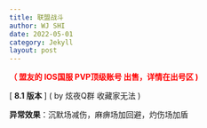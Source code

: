 ```yaml
---
title: 联盟战斗
author: WJ SHI
date: 2022-05-01
category: Jekyll
layout: post
---
```


**<font color='red'>（ 盟友的 IOS国服 PVP顶级账号 出售，详情在出号区 )</font>**

[ **8.1 版本** ]    ( by 炫夜Q群 收藏家无法 )

**异常效果**：沉默场减伤，麻痹场加回避，灼伤场加盾

<img src="https://www.nextstepone.ltd/mff/images/mengzhan1.png" alt="" referrerpolicy="no-referrer">

